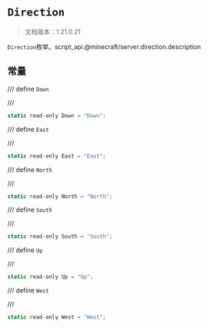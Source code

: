 # `Direction`

> 文档版本：1.21.0.21

`Direction`枚举。script_api.@minecraft/server.direction.description

## 常量

/// define
`Down`


///

```js
static read-only Down = "Down";
```


/// define
`East`


///

```js
static read-only East = "East";
```


/// define
`North`


///

```js
static read-only North = "North";
```


/// define
`South`


///

```js
static read-only South = "South";
```


/// define
`Up`


///

```js
static read-only Up = "Up";
```


/// define
`West`


///

```js
static read-only West = "West";
```

